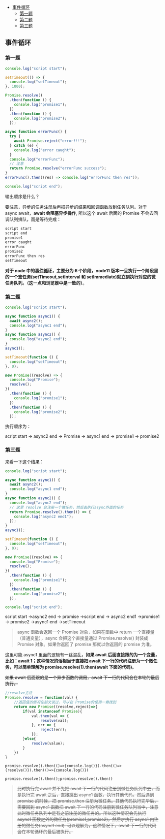- [事件循环](#事件循环)
  - [第一题](#第一题)
  - [第二题](#第二题)
  - [第三题](#第三题)

## 事件循环

### 第一题

```js
console.log("script start");

setTimeout(() => {
  console.log("setTimeout");
}, 1000);

Promise.resolve()
  .then(function () {
    console.log("promise1");
  })
  .then(function () {
    console.log("promise2");
  });

async function errorFunc() {
  try {
    await Promise.reject("error!!!");
  } catch (e) {
    console.log("error caught"); 
  }
  console.log("errorFunc");
  // 注意
  return Promise.resolve("errorFunc success");
}
errorFunc().then((res) => console.log("errorFunc then res"));

console.log("script end");
```

输出顺序是什么？

要注意，异步的任务注册后再把异步的结果和回调函数放到任务队列。对于 async await，**await 会阻塞异步操作**, 所以这个 await 后面的 Promise 不会去回调队列排队，而是等待完成：

```js
script start
script end
promise1
error caught
errorFunc
promise2
errorFunc then res
setTimeout
```

**对于 node 中的[事件循环](https://juejin.cn/post/6844904079353708557#heading-2)，主要分为 6 个阶段，node11 版本一旦执行一个阶段里的一个宏任务(setTimeout,setInterval 和 setImmediate)就立刻执行对应的微任务队列。（这一点和浏览器中是一致的）**。

### 第二题

```js
console.log("script start");

async function async1() {
  await async2();
  console.log("async1 end");
}
async function async2() {
  console.log("async2 end");
}
async1();

setTimeout(function () {
  console.log("setTimeout");
}, 0);

new Promise((resolve) => {
  console.log("Promise");
  resolve();
})
  .then(function () {
    console.log("promise1");
  })
  .then(function () {
    console.log("promise2");
  });
```

执行顺序为：

script start -> async2 end -> Promise -> async1 end -> promise1 -> promise2

### 第三题

来看一下这个结果：

```js
console.log("script start");

async function async1() {
  await async2();
  console.log("async1 end");
}
async function async2() {
  console.log("async2 end");
  // 这里 resolve 会注册一个微任务，然后去执行async外面的任务
  return Promise.resolve().then(() => {
    console.log("async2 end1");
  });
}
async1();

setTimeout(function () {
  console.log("setTimeout");
}, 0);

new Promise((resolve) => {
  console.log("Promise");
  resolve();
})
  .then(function () {
    console.log("promise1");
  })
  .then(function () {
    console.log("promise2");
  });

console.log("script end");
```

script start ->async2 end -> promise ->script end -> async2 end1 ->promise1 -> promise2 ->async1 end ->setTimeout

> async 函数会返回一个 Promise 对象，如果在函数中 return 一个直接量（普通变量），async 会把这个直接量通过 Promise.resolve() 封装成 Promise 对象。如果你返回了 promise 那就以你返回的 promise 为准。

这里可能 async1 里面的逻辑有一丝混乱，**如果 await 后面直接跟的为一个变量，比如：await 1；这种情况的话相当于直接把 await 下一行的代码注册为一个微任务，可以简单理解为 promise.resolve(1).then(await 下面的代码)**。

~~如果 await 后面跟的是一个异步函数的调用，await 下一行的代码会在本轮的最后执行。~~

```js
//resolve方法
Promise.resolve = function(val) {
    //返回值的情况在前文说过，可以在 Promise的使用一章找到
    return new Promise((resolve,reject)=>{
        if(val instanceof Promise){
            val.then(val => {
                resolve(val);
            }, err => {
                reject(err);
            });
        }else{
            resolve(value);
        }
    }) 
}
```

`promise.resolve().then(()=>{console.log()}).then(()=>{resolve()}).then(()=>{console.log()})`

`promise.resolve().then();promise.resolve().then()`

> ~~此时执行完 await 并不先把 await 下一行的代码注册到微任务队列中去，而是执行完 await 之后，直接跳出 async1 函数，执行其他代码。然后遇到 promise 的时候，把 promise.then 注册为微任务。其他代码执行完毕后，需要回到 async1 函数把 await 下一行的代码注册到微任务队列当中，注意此时微任务队列中是有之前注册的微任务的。所以这种情况会先执行 async1 函数之外的微任务(promise1,promise2)，然后才执行 async1 内注册的微任务(async1 end). 可以理解为，这种情况下，await 下一行的代码会在本轮循环的最后被执行。~~
